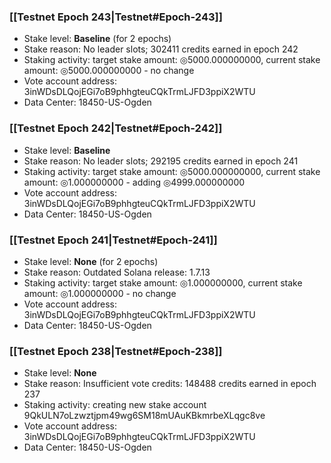 ### [[Testnet Epoch 243|Testnet#Epoch-243]]
* Stake level: **Baseline** (for 2 epochs)
* Stake reason: No leader slots; 302411 credits earned in epoch 242
* Staking activity: target stake amount: ◎5000.000000000, current stake amount: ◎5000.000000000 - no change
* Vote account address: 3inWDsDLQojEGi7oB9phhgteuCQkTrmLJFD3ppiX2WTU
* Data Center: 18450-US-Ogden
### [[Testnet Epoch 242|Testnet#Epoch-242]]
* Stake level: **Baseline**
* Stake reason: No leader slots; 292195 credits earned in epoch 241
* Staking activity: target stake amount: ◎5000.000000000, current stake amount: ◎1.000000000 - adding ◎4999.000000000
* Vote account address: 3inWDsDLQojEGi7oB9phhgteuCQkTrmLJFD3ppiX2WTU
* Data Center: 18450-US-Ogden
### [[Testnet Epoch 241|Testnet#Epoch-241]]
* Stake level: **None** (for 2 epochs)
* Stake reason: Outdated Solana release: 1.7.13
* Staking activity: target stake amount: ◎1.000000000, current stake amount: ◎1.000000000 - no change
* Vote account address: 3inWDsDLQojEGi7oB9phhgteuCQkTrmLJFD3ppiX2WTU
* Data Center: 18450-US-Ogden
### [[Testnet Epoch 238|Testnet#Epoch-238]]
* Stake level: **None**
* Stake reason: Insufficient vote credits: 148488 credits earned in epoch 237
* Staking activity: creating new stake account 9QkULN7oLzwztjpm49wg6SM18mUAuKBkmrbeXLqgc8ve
* Vote account address: 3inWDsDLQojEGi7oB9phhgteuCQkTrmLJFD3ppiX2WTU
* Data Center: 18450-US-Ogden